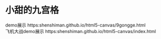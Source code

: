 # 小甜的九宫格
demo展示
https:shenshiman.github.io/html5-canvas/9gongge.html<br/>
飞机大战demo展示
https:shenshiman.github.io/html5-canvas/index.html<br/>

